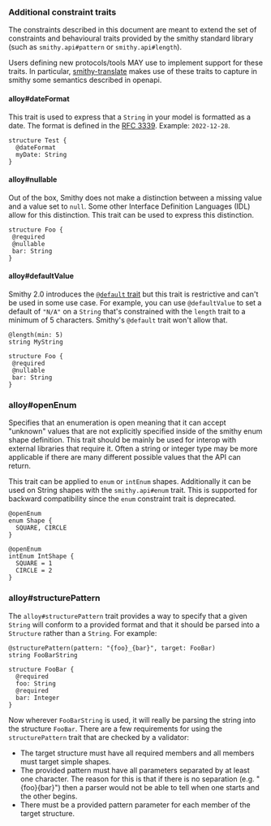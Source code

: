 ### Additional constraint traits

The constraints described in this document are meant to extend the set of constraints and behavioural traits provided by the smithy standard library (such as `smithy.api#pattern` or `smithy.api#length`).

Users defining new protocols/tools MAY use to implement support for these traits. In particular, [smithy-translate](https://github.com/disneystreaming/smithy-translate) makes use of these traits to capture in smithy some semantics described in openapi.

#### alloy#dateFormat

This trait is used to express that a `String` in your model is formatted as a date. The format is defined in the [RFC 3339](https://www.rfc-editor.org/rfc/rfc3339#section-5.6). Example: `2022-12-28`.

```smithy
structure Test {
  @dateFormat
  myDate: String
}
```

#### alloy#nullable

Out of the box, Smithy does not make a distinction between a missing value and a value set to `null`. Some other Interface Definition Languages (IDL) allow for this distinction. This trait can be used to express this distinction.

```smithy
structure Foo {
 @required
 @nullable
 bar: String
}
```

#### alloy#defaultValue

Smithy 2.0 introduces the [`@default` trait](https://smithy.io/2.0/spec/type-refinement-traits.html#default-trait) but this trait is restrictive and can't be used in some use case. For example, you can use `@defaultValue` to set a default of `"N/A"` on a `String` that's constrained with the `length` trait to a minimum of 5 characters. Smithy's `@default` trait won't allow that.

```smithy
@length(min: 5)
string MyString

structure Foo {
 @required
 @nullable
 bar: String
}
```


### alloy#openEnum

Specifies that an enumeration is open meaning that it can accept "unknown" values that are not explicitly specified inside of the smithy enum shape definition.
This trait should be mainly be used for interop with external libraries that require it. Often a string or integer type may be more applicable if there are many different
possible values that the API can return.

This trait can be applied to `enum` or `intEnum` shapes. Additionally it can be used on String shapes with the `smithy.api#enum` trait. This is supported for backward compatibility since the `enum` constraint trait is deprecated.

```smithy
@openEnum
enum Shape {
  SQUARE, CIRCLE
}

@openEnum
intEnum IntShape {
  SQUARE = 1
  CIRCLE = 2
}
```

### alloy#structurePattern

The `alloy#structurePattern` trait provides a way to specify that a given `String` will conform to a provided format and that it should be parsed into a `Structure` rather than a `String`. For example:

```smithy
@structurePattern(pattern: "{foo}_{bar}", target: FooBar)
string FooBarString

structure FooBar {
  @required
  foo: String
  @required
  bar: Integer
}
```

Now wherever `FooBarString` is used, it will really be parsing the string into the structure `FooBar`. There are a few requirements for using the `structurePattern` trait that are checked by a validator:

- The target structure must have all required members and all members must target simple shapes.
- The provided pattern must have all parameters separated by at least one character. The reason for this is that if there is no separation (e.g. "{foo}{bar}") then a parser would not be able to tell when one starts and the other begins.
- There must be a provided pattern parameter for each member of the target structure.
